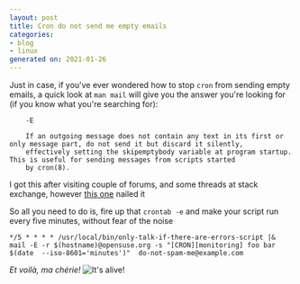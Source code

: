 ```yaml
---
layout: post
title: Cron do not send me empty emails
categories:
- blog
- linux
generated on: 2021-01-26
---
```

Just in case, if you've ever wondered how to stop `cron` from sending empty emails, a quick look at `man mail` will give
you the answer you're looking for (if you know what you're searching for):

```
    -E

    If an outgoing message does not contain any text in its first or only message part, do not send it but discard it silently,
    effectively setting the skipemptybody variable at program startup. This is useful for sending messages from scripts started 
    by cron(8).
```

I got this after visiting couple of forums, and some threads at stack exchange, however [this one](https://stackoverflow.com/a/14656511) nailed it

So all you need to do is, fire up that `crontab -e` and make your script run every five minutes, without fear of the noise

```
*/5 * * * * /usr/local/bin/only-talk-if-there-are-errors-script |& mail -E -r $(hostname)@opensuse.org -s "[CRON][monitoring] foo bar $(date  --iso-8601='minutes')"  do-not-spam-me@example.com
```

*Et voilà, ma chérie!*
![It's alive!](https://media.giphy.com/media/xT5LMDi8H2A1FtLlpC/giphy.gif)

